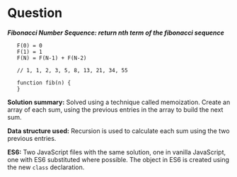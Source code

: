 # Question
**_Fibonacci Number Sequence: return nth term of the fibonacci sequence_**

```
   F(0) = 0
   F(1) = 1
   F(N) = F(N-1) + F(N-2)
   
   // 1, 1, 2, 3, 5, 8, 13, 21, 34, 55
   
   function fib(n) {
   }
```   

**Solution summary:** Solved using a technique called memoization. Create an array of each sum, using the previous entries in the array to build the next sum.

**Data structure used:** Recursion is used to calculate each sum using the two previous entries.

**ES6:** Two JavaScript files with the same solution, one in vanilla JavaScript, one with ES6 substituted where possible. The object in ES6 is created using the new `class` declaration.